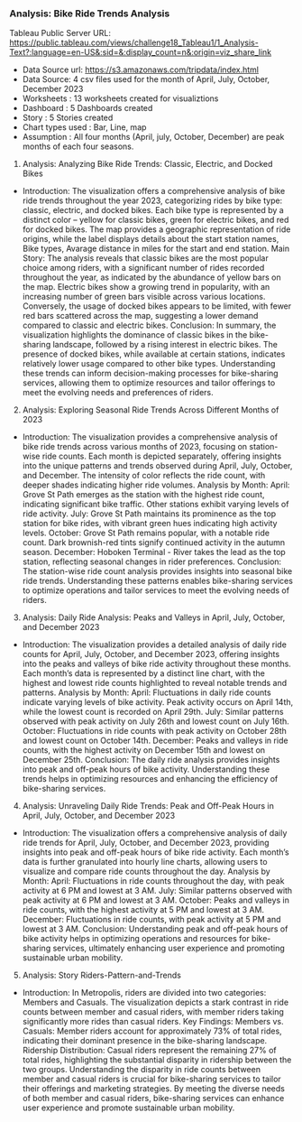 ### Analysis: Bike Ride Trends Analysis
Tableau Public Server URL: https://public.tableau.com/views/challenge18_Tableau1/1_Analysis-Text?:language=en-US&:sid=&:display_count=n&:origin=viz_share_link

* Data Source url: https://s3.amazonaws.com/tripdata/index.html
* Data Source: 4 csv files used for the month of April, July,  October, December 2023
* Worksheets : 13 worksheets created for visualiztions
* Dashboard : 5 Dashboards created
* Story : 5 Stories created
* Chart types used : Bar, Line, map
* Assumption : All four months (April, july, October, December) are peak months of each four seasons.

1. Analysis: Analyzing Bike Ride Trends: Classic, Electric, and Docked Bikes
* Introduction:
The visualization offers a comprehensive analysis of bike ride trends throughout the year 2023, categorizing rides by bike type: classic, electric, and docked bikes. Each bike type is represented by a distinct color – yellow for classic bikes, green for electric bikes, and red for docked bikes. The map provides a geographic representation of ride origins, while the label displays details about the start station names, Bike types, Avarage distance in miles for the start and end station.
Main Story:
The analysis reveals that classic bikes are the most popular choice among riders, with a significant number of rides recorded throughout the year, as indicated by the abundance of yellow bars on the map. Electric bikes show a growing trend in popularity, with an increasing number of green bars visible across various locations. Conversely, the usage of docked bikes appears to be limited, with fewer red bars scattered across the map, suggesting a lower demand compared to classic and electric bikes.
Conclusion:
In summary, the visualization highlights the dominance of classic bikes in the bike-sharing landscape, followed by a rising interest in electric bikes. The presence of docked bikes, while available at certain stations, indicates relatively lower usage compared to other bike types. Understanding these trends can inform decision-making processes for bike-sharing services, allowing them to optimize resources and tailor offerings to meet the evolving needs and preferences of riders.

2. Analysis: Exploring Seasonal Ride Trends Across Different Months of 2023
* Introduction:
The visualization provides a comprehensive analysis of bike ride trends across various months of 2023, focusing on station-wise ride counts. Each month is depicted separately, offering insights into the unique patterns and trends observed during April, July, October, and December. The intensity of color reflects the ride count, with deeper shades indicating higher ride volumes.
Analysis by Month:
April: Grove St Path emerges as the station with the highest ride count, indicating significant bike traffic. Other stations exhibit varying levels of ride activity.
July: Grove St Path maintains its prominence as the top station for bike rides, with vibrant green hues indicating high activity levels.
October: Grove St Path remains popular, with a notable ride count. Dark brownish-red tints signify continued activity in the autumn season.
December: Hoboken Terminal - River takes the lead as the top station, reflecting seasonal changes in rider preferences.
Conclusion:
The station-wise ride count analysis provides insights into seasonal bike ride trends. Understanding these patterns enables bike-sharing services to optimize operations and tailor services to meet the evolving needs of riders.
3. Analysis: Daily Ride Analysis: Peaks and Valleys in April, July, October, and December 2023
* Introduction:
The visualization provides a detailed analysis of daily ride counts for April, July, October, and December 2023, offering insights into the peaks and valleys of bike ride activity throughout these months. Each month’s data is represented by a distinct line chart, with the highest and lowest ride counts highlighted to reveal notable trends and patterns.
Analysis by Month:
April: Fluctuations in daily ride counts indicate varying levels of bike activity. Peak activity occurs on April 14th, while the lowest count is recorded on April 29th.
July: Similar patterns observed with peak activity on July 26th and lowest count on July 16th.
October: Fluctuations in ride counts with peak activity on October 28th and lowest count on October 14th.
December: Peaks and valleys in ride counts, with the highest activity on December 15th and lowest on December 25th.
Conclusion:
The daily ride analysis provides insights into peak and off-peak hours of bike activity. Understanding these trends helps in optimizing resources and enhancing the efficiency of bike-sharing services.

4. Analysis: Unraveling Daily Ride Trends: Peak and Off-Peak Hours in April, July, October, and December 2023
* Introduction:
The visualization offers a comprehensive analysis of daily ride trends for April, July, October, and December 2023, providing insights into peak and off-peak hours of bike ride activity. Each month’s data is further granulated into hourly line charts, allowing users to visualize and compare ride counts throughout the day.
Analysis by Month:
April: Fluctuations in ride counts throughout the day, with peak activity at 6 PM and lowest at 3 AM.
July: Similar patterns observed with peak activity at 6 PM and lowest at 3 AM.
October: Peaks and valleys in ride counts, with the highest activity at 5 PM and lowest at 3 AM.
December: Fluctuations in ride counts, with peak activity at 5 PM and lowest at 3 AM.
Conclusion:
Understanding peak and off-peak hours of bike activity helps in optimizing operations and resources for bike-sharing services, ultimately enhancing user experience and promoting sustainable urban mobility.
5. Analysis: Story Riders-Pattern-and-Trends
* Introduction:
In Metropolis, riders are divided into two categories: Members and Casuals. The visualization depicts a stark contrast in ride counts between member and casual riders, with member riders taking significantly more rides than casual riders.
Key Findings:
Members vs. Casuals: Member riders account for approximately 73% of total rides, indicating their dominant presence in the bike-sharing landscape.
Ridership Distribution: Casual riders represent the remaining 27% of total rides, highlighting the substantial disparity in ridership between the two groups.
Understanding the disparity in ride counts between member and casual riders is crucial for bike-sharing services to tailor their offerings and marketing strategies. By meeting the diverse needs of both member and casual riders, bike-sharing services can enhance user experience and promote sustainable urban mobility.

